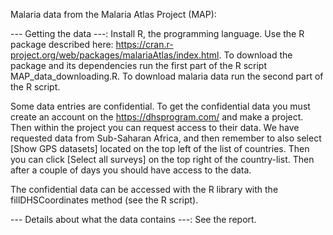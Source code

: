 Malaria data from the Malaria Atlas Project (MAP):

--- Getting the data ---:
Install R, the programming language.
Use the R package described here: https://cran.r-project.org/web/packages/malariaAtlas/index.html.
To download the package and its dependencies run the first part of the R script MAP_data_downloading.R.
To download malaria data run the second part of the R script.

Some data entries are confidential. To get the confidential data you must create an account on the https://dhsprogram.com/
and make a project. Then within the project you can request access to their data.
We have requested data from Sub-Saharan Africa, and then remember to also select [Show GPS datasets] located on the top left
of the list of countries. Then you can click [Select all surveys] on the top right of the country-list. Then after a couple of
days you should have access to the data.

The confidential data can be accessed with the R library with the fillDHSCoordinates method (see the R script).


--- Details about what the data contains ---:
See the report.
